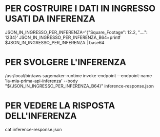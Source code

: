 
# PER COSTRUIRE I DATI IN INGRESSO USATI DA INFERENZA
JSON_IN_INGRESSO_PER_INFERENZA='{"Square_Footage": 12.2, "....": 1234}'
JSON_IN_INGRESSO_PER_INFERENZA_B64=printf $JSON_IN_INGRESSO_PER_INFERENZA | base64

# PER SVOLGERE L'INFERENZA
/usr/local/bin/aws sagemaker-runtime invoke-endpoint --endpoint-name 'la-mia-prima-api-inferenza' --body "${JSON_IN_INGRESSO_PER_INFERENZA_B64}" inference-response.json

# PER VEDERE LA RISPOSTA DELL'INFERENZA
cat inference-response.json